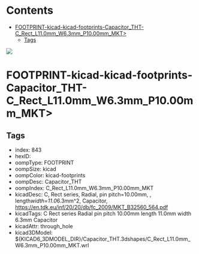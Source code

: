 



Contents
========

* [FOOTPRINT-kicad-kicad-footprints-Capacitor_THT-C_Rect_L11.0mm_W6.3mm_P10.00mm_MKT>](#footprint-kicad-kicad-footprints-capacitor_tht-c_rect_l110mm_w63mm_p1000mm_mkt)
	* [Tags](#tags)
  
![][im]
# FOOTPRINT-kicad-kicad-footprints-Capacitor_THT-C_Rect_L11.0mm_W6.3mm_P10.00mm_MKT>

## Tags

- index: 843
- hexID: 
- oompType: FOOTPRINT
- oompSize: kicad
- oompColor: kicad-footprints
- oompDesc: Capacitor_THT
- oompIndex: C_Rect_L11.0mm_W6.3mm_P10.00mm_MKT
- kicadDesc: C, Rect series, Radial, pin pitch=10.00mm, , length*width=11.0*6.3mm^2, Capacitor, https://en.tdk.eu/inf/20/20/db/fc_2009/MKT_B32560_564.pdf
- kicadTags: C Rect series Radial pin pitch 10.00mm  length 11.0mm width 6.3mm Capacitor
- kicadAttr: through_hole
- kicad3DModel: ${KICAD6_3DMODEL_DIR}/Capacitor_THT.3dshapes/C_Rect_L11.0mm_W6.3mm_P10.00mm_MKT.wrl



[im]: image.png
